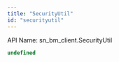 ```yaml
---
title: "SecurityUtil"
id: "securityutil"
---
```


API Name: sn_bm_client.SecurityUtil

```js
undefined
```